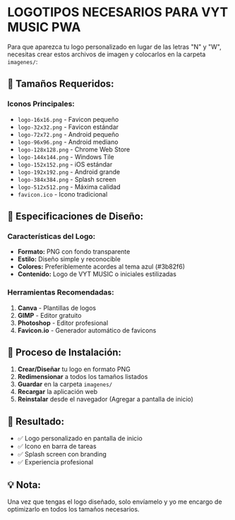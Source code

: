 # LOGOTIPOS NECESARIOS PARA VYT MUSIC PWA

Para que aparezca tu logo personalizado en lugar de las letras "N" y "W", necesitas crear estos archivos de imagen y colocarlos en la carpeta `imagenes/`:

## 📱 **Tamaños Requeridos:**

### **Iconos Principales:**
- `logo-16x16.png` - Favicon pequeño
- `logo-32x32.png` - Favicon estándar  
- `logo-72x72.png` - Android pequeño
- `logo-96x96.png` - Android mediano
- `logo-128x128.png` - Chrome Web Store
- `logo-144x144.png` - Windows Tile
- `logo-152x152.png` - iOS estándar
- `logo-192x192.png` - Android grande
- `logo-384x384.png` - Splash screen
- `logo-512x512.png` - Máxima calidad
- `favicon.ico` - Icono tradicional

## 🎨 **Especificaciones de Diseño:**

### **Características del Logo:**
- **Formato:** PNG con fondo transparente
- **Estilo:** Diseño simple y reconocible
- **Colores:** Preferiblemente acordes al tema azul (#3b82f6)
- **Contenido:** Logo de VYT MUSIC o iniciales estilizadas

### **Herramientas Recomendadas:**
1. **Canva** - Plantillas de logos
2. **GIMP** - Editor gratuito
3. **Photoshop** - Editor profesional
4. **Favicon.io** - Generador automático de favicons

## 🔧 **Proceso de Instalación:**

1. **Crear/Diseñar** tu logo en formato PNG
2. **Redimensionar** a todos los tamaños listados
3. **Guardar** en la carpeta `imagenes/`
4. **Recargar** la aplicación web
5. **Reinstalar** desde el navegador (Agregar a pantalla de inicio)

## 📱 **Resultado:**
- ✅ Logo personalizado en pantalla de inicio
- ✅ Icono en barra de tareas
- ✅ Splash screen con branding
- ✅ Experiencia profesional

## 💡 **Nota:**
Una vez que tengas el logo diseñado, solo envíamelo y yo me encargo de optimizarlo en todos los tamaños necesarios.